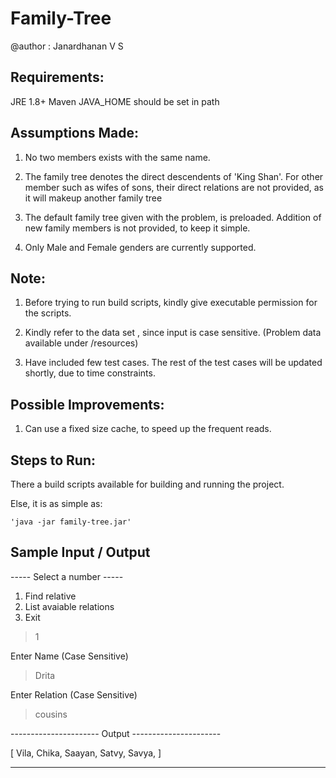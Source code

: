 # Family-Tree

@author : Janardhanan V S




Requirements:
-------------

JRE 1.8+
Maven
JAVA_HOME should be set in path



Assumptions Made:
------------------

1) No two members exists with the same name.

2) The family tree denotes the direct descendents of 'King Shan'. For other member such as wifes of sons, their direct relations are not provided, as it will makeup another family tree

3) The default family tree given with the problem, is preloaded. Addition of new family members is not provided, to keep it simple.

4) Only Male and Female genders are currently supported.



Note: 
-----
1) Before trying to run build scripts, kindly give executable permission for the scripts.

2) Kindly refer to the data set , since input is case sensitive. (Problem data available under /resources)

3) Have included few test cases. The rest of the test cases will be updated shortly, due to time constraints.



Possible Improvements:
----------------------

1) Can use a fixed size cache, to speed up the frequent reads.



Steps to Run:
-------------

There a build scripts available for building and running the project.

Else, it is as simple as:

	'java -jar family-tree.jar'
	
	
	
Sample Input / Output
---------------------

----- Select a number ----- 
1. Find relative
2. List avaiable relations
3. Exit

> 1

Enter Name (Case Sensitive)

> Drita

Enter Relation (Case Sensitive)

> cousins

---------------------- Output ----------------------

[ Vila, Chika, Saayan, Satvy, Savya,  ]

----------------------------------------------------	
	